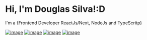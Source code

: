 <h1>Hi, I'm Douglas Silva!:D</h2>
<p>I'm a {Frontend Developer ReactJs/Next, NodeJs and TypeScritp}</p>
  
[![image](https://img.shields.io/badge/LinkedIn-0077B5?style=for-the-badge&logo=linkedin&logoColor=white)](https://www.linkedin.com/in/douglas-silva-926345147/)
[![image](https://img.shields.io/badge/Instagram-E4405F?style=for-the-badge&logo=instagram&logoColor=white)](https://www.instagram.com/dodo_odouglas/)
[![image](https://img.shields.io/badge/Twitter-1DA1F2?style=for-the-badge&logo=twitter&logoColor=white)](https://twitter.com/Ediigas1)
[![image](https://img.shields.io/badge/Microsoft_Outlook-0078D4?style=for-the-badge&logo=microsoft-outlook&logoColor=white)](mailto:douglas.edig@outlook.com)



<!-- <div>
  <img height="170" align="left" src="https://github-readme-stats.vercel.app/api?username=DouglasEdig&show_icons=true&theme=radical" />
  <img src="https://github-readme-stats.vercel.app/api/top-langs/?username=DouglasEdig&theme=radical" />
</div>
<br> -->
